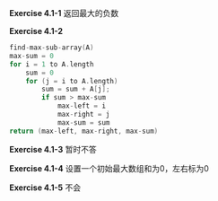 **Exercise 4.1-1**
返回最大的负数

**Exercise 4.1-2**
```c++
find-max-sub-array(A)
max-sum = 0
for i = 1 to A.length
    sum = 0
    for (j = i to A.length)
        sum = sum + A[j];
        if sum > max-sum
            max-left = i
            max-right = j
            max-sum = sum
return (max-left, max-right, max-sum)
```

**Exercise 4.1-3**
暂时不答

**Exercise 4.1-4**
设置一个初始最大数组和为0，左右标为0

**Exercise 4.1-5**
不会